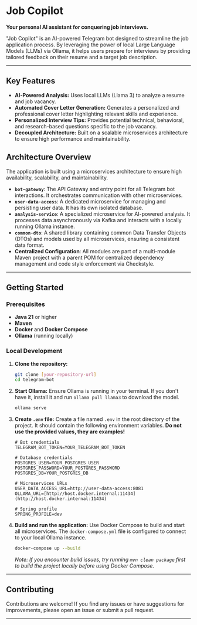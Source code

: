 # Job Copilot

**Your personal AI assistant for conquering job interviews.**

"Job Copilot" is an AI-powered Telegram bot designed to streamline the job application process. By leveraging the power of local Large Language Models (LLMs) via Ollama, it helps users prepare for interviews by providing tailored feedback on their resume and a target job description.

---

## Key Features

* **AI-Powered Analysis:** Uses local LLMs (Llama 3) to analyze a resume and job vacancy.
* **Automated Cover Letter Generation:** Generates a personalized and professional cover letter highlighting relevant skills and experience.
* **Personalized Interview Tips:** Provides potential technical, behavioral, and research-based questions specific to the job vacancy.
* **Decoupled Architecture:** Built on a scalable microservices architecture to ensure high performance and maintainability.

## Architecture Overview

The application is built using a microservices architecture to ensure high availability, scalability, and maintainability. 

* **`bot-gateway`**: The API Gateway and entry point for all Telegram bot interactions. It orchestrates communication with other microservices.
* **`user-data-access`**: A dedicated microservice for managing and persisting user data. It has its own isolated database.
* **`analysis-service`**: A specialized microservice for AI-powered analysis. It processes data asynchronously via Kafka and interacts with a locally running Ollama instance.
* **`common-dto`**: A shared library containing common Data Transfer Objects (DTOs) and models used by all microservices, ensuring a consistent data format.
* **Centralized Configuration**: All modules are part of a multi-module Maven project with a parent POM for centralized dependency management and code style enforcement via Checkstyle.

---

## Getting Started

### Prerequisites

* **Java 21** or higher
* **Maven**
* **Docker** and **Docker Compose**
* **Ollama** (running locally)

### Local Development

1.  **Clone the repository:**
    ```bash
    git clone [your-repository-url]
    cd telegram-bot
    ```

2.  **Start Ollama:**
    Ensure Ollama is running in your terminal. If you don't have it, install it and run `ollama pull llama3` to download the model.
    ```bash
    ollama serve
    ```

3.  **Create `.env` file:**
    Create a file named `.env` in the root directory of the project. It should contain the following environment variables. **Do not use the provided values, they are examples!**
    
    ```
    # Bot credentials
    TELEGRAM_BOT_TOKEN=YOUR_TELEGRAM_BOT_TOKEN

    # Database credentials
    POSTGRES_USER=YOUR_POSTGRES_USER
    POSTGRES_PASSWORD=YOUR_POSTGRES_PASSWORD
    POSTGRES_DB=YOUR_POSTGRES_DB

    # Microservices URLs
    USER_DATA_ACCESS_URL=http://user-data-access:8081
    OLLAMA_URL=[http://host.docker.internal:11434](http://host.docker.internal:11434)

    # Spring profile
    SPRING_PROFILE=dev
    ```

4.  **Build and run the application:**
    Use Docker Compose to build and start all microservices. The `docker-compose.yml` file is configured to connect to your local Ollama instance.
    ```bash
    docker-compose up --build
    ```

    _Note: If you encounter build issues, try running `mvn clean package` first to build the project locally before using Docker Compose._

---
## Contributing

Contributions are welcome! If you find any issues or have suggestions for improvements, please open an issue or submit a pull request.

---


